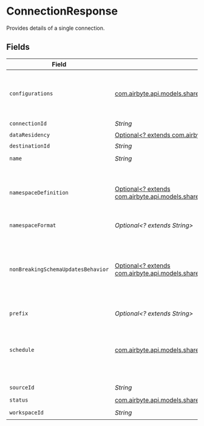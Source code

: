# ConnectionResponse

Provides details of a single connection.


## Fields

| Field                                                                                                                                                 | Type                                                                                                                                                  | Required                                                                                                                                              | Description                                                                                                                                           |
| ----------------------------------------------------------------------------------------------------------------------------------------------------- | ----------------------------------------------------------------------------------------------------------------------------------------------------- | ----------------------------------------------------------------------------------------------------------------------------------------------------- | ----------------------------------------------------------------------------------------------------------------------------------------------------- |
| `configurations`                                                                                                                                      | [com.airbyte.api.models.shared.StreamConfigurations](../../models/shared/StreamConfigurations.md)                                                     | :heavy_check_mark:                                                                                                                                    | A list of configured stream options for a connection.                                                                                                 |
| `connectionId`                                                                                                                                        | *String*                                                                                                                                              | :heavy_check_mark:                                                                                                                                    | N/A                                                                                                                                                   |
| `dataResidency`                                                                                                                                       | [Optional<? extends com.airbyte.api.models.shared.GeographyEnum>](../../models/shared/GeographyEnum.md)                                               | :heavy_minus_sign:                                                                                                                                    | N/A                                                                                                                                                   |
| `destinationId`                                                                                                                                       | *String*                                                                                                                                              | :heavy_check_mark:                                                                                                                                    | N/A                                                                                                                                                   |
| `name`                                                                                                                                                | *String*                                                                                                                                              | :heavy_check_mark:                                                                                                                                    | N/A                                                                                                                                                   |
| `namespaceDefinition`                                                                                                                                 | [Optional<? extends com.airbyte.api.models.shared.NamespaceDefinitionEnum>](../../models/shared/NamespaceDefinitionEnum.md)                           | :heavy_minus_sign:                                                                                                                                    | Define the location where the data will be stored in the destination                                                                                  |
| `namespaceFormat`                                                                                                                                     | *Optional<? extends String>*                                                                                                                          | :heavy_minus_sign:                                                                                                                                    | N/A                                                                                                                                                   |
| `nonBreakingSchemaUpdatesBehavior`                                                                                                                    | [Optional<? extends com.airbyte.api.models.shared.NonBreakingSchemaUpdatesBehaviorEnum>](../../models/shared/NonBreakingSchemaUpdatesBehaviorEnum.md) | :heavy_minus_sign:                                                                                                                                    | Set how Airbyte handles syncs when it detects a non-breaking schema change in the source                                                              |
| `prefix`                                                                                                                                              | *Optional<? extends String>*                                                                                                                          | :heavy_minus_sign:                                                                                                                                    | N/A                                                                                                                                                   |
| `schedule`                                                                                                                                            | [com.airbyte.api.models.shared.ConnectionScheduleResponse](../../models/shared/ConnectionScheduleResponse.md)                                         | :heavy_check_mark:                                                                                                                                    | schedule for when the the connection should run, per the schedule type                                                                                |
| `sourceId`                                                                                                                                            | *String*                                                                                                                                              | :heavy_check_mark:                                                                                                                                    | N/A                                                                                                                                                   |
| `status`                                                                                                                                              | [com.airbyte.api.models.shared.ConnectionStatusEnum](../../models/shared/ConnectionStatusEnum.md)                                                     | :heavy_check_mark:                                                                                                                                    | N/A                                                                                                                                                   |
| `workspaceId`                                                                                                                                         | *String*                                                                                                                                              | :heavy_check_mark:                                                                                                                                    | N/A                                                                                                                                                   |